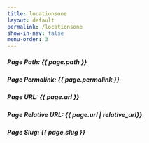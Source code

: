 ```yaml
---
title: locationsone
layout: default
permalink: /locationsone
show-in-nav: false
menu-order: 3
---
```

<section class="banner-area-2 pt-200 px-5">
  <h5>Page Path: {{ page.path }}</h5>
  <h5>Page Permalink: {{ page.permalink }}</h5>
  <h5>Page URL: {{ page.url }}</h5>
  <h5>Page Relative URL: {{ page.url | relative_url}}</h5>
  <h5>Page Slug: {{ page.slug }}</h5>
</section>